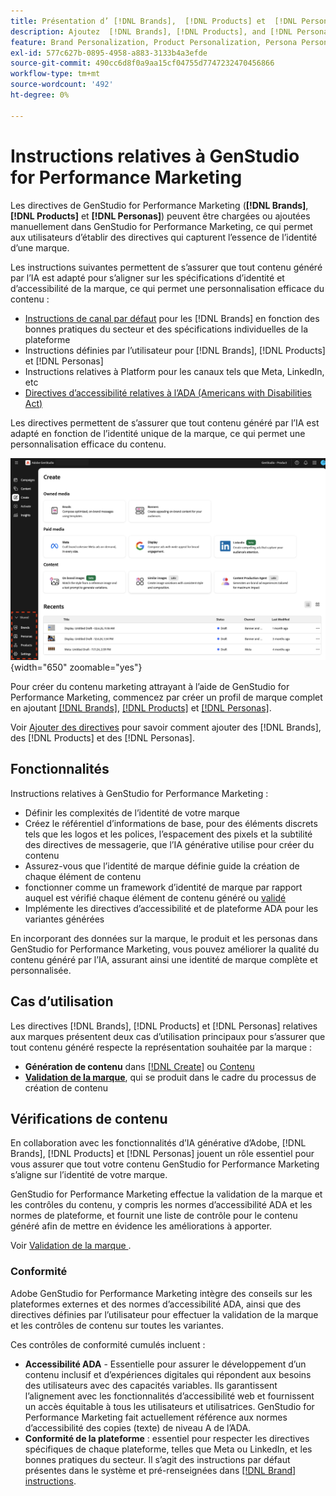 ```yaml
---
title: Présentation d’ [!DNL Brands],  [!DNL Products] et  [!DNL Personas]
description: Ajoutez  [!DNL Brands], [!DNL Products], and [!DNL Personas]  à GenStudio for Performance Marketing pour créer un profil de marque complet qui inclut tous les aspects de la représentation d’une marque.
feature: Brand Personalization, Product Personalization, Persona Personalization, Variant Generation, Generative AI
exl-id: 577c627b-0895-4958-a883-3133b4a3efde
source-git-commit: 490cc6d8f0a9aa15cf04755d7747232470456866
workflow-type: tm+mt
source-wordcount: '492'
ht-degree: 0%

---
```


# Instructions relatives à GenStudio for Performance Marketing

Les directives de GenStudio for Performance Marketing (**[!DNL Brands]**, **[!DNL Products]** et **[!DNL Personas]**) peuvent être chargées ou ajoutées manuellement dans GenStudio for Performance Marketing, ce qui permet aux utilisateurs d’établir des directives qui capturent l’essence de l’identité d’une marque.

Les instructions suivantes permettent de s’assurer que tout contenu généré par l’IA est adapté pour s’aligner sur les spécifications d’identité et d’accessibilité de la marque, ce qui permet une personnalisation efficace du contenu :

* [Instructions de canal par défaut](/help/user-guide/guidelines/brands.md#default-channel-guidelines) pour les [!DNL Brands] en fonction des bonnes pratiques du secteur et des spécifications individuelles de la plateforme
* Instructions définies par l’utilisateur pour [!DNL Brands], [!DNL Products] et [!DNL Personas]
* Instructions relatives à Platform pour les canaux tels que Meta, LinkedIn, etc
* [Directives d’accessibilité relatives à l’ADA (Americans with Disabilities Act)](#compliance)

Les directives permettent de s’assurer que tout contenu généré par l’IA est adapté en fonction de l’identité unique de la marque, ce qui permet une personnalisation efficace du contenu.

![Recommandations dans GenStudio for Performance Marketing](/help/assets/guidelines.png){width="650" zoomable="yes"}

Pour créer du contenu marketing attrayant à l’aide de GenStudio for Performance Marketing, commencez par créer un profil de marque complet en ajoutant [[!DNL Brands]](/help/user-guide/guidelines/brands.md), [[!DNL Products]](/help/user-guide/guidelines/products.md) et [[!DNL Personas]](/help/user-guide/guidelines/personas.md).

Voir [Ajouter des directives](/help/user-guide/guidelines/add-guidelines.md) pour savoir comment ajouter des [!DNL Brands], des [!DNL Products] et des [!DNL Personas].

## Fonctionnalités

Instructions relatives à GenStudio for Performance Marketing :

* Définir les complexités de l’identité de votre marque
* Créez le référentiel d’informations de base, pour des éléments discrets tels que les logos et les polices, l’espacement des pixels et la subtilité des directives de messagerie, que l’IA générative utilise pour créer du contenu
* Assurez-vous que l’identité de marque définie guide la création de chaque élément de contenu
* fonctionner comme un framework d’identité de marque par rapport auquel est vérifié chaque élément de contenu généré ou [validé](#brand-validation)
* Implémente les directives d’accessibilité et de plateforme ADA pour les variantes générées

En incorporant des données sur la marque, le produit et les personas dans GenStudio for Performance Marketing, vous pouvez améliorer la qualité du contenu généré par l’IA, assurant ainsi une identité de marque complète et personnalisée.

## Cas d’utilisation

Les directives [!DNL Brands], [!DNL Products] et [!DNL Personas] relatives aux marques présentent deux cas d’utilisation principaux pour s’assurer que tout contenu généré respecte la représentation souhaitée par la marque :

* **Génération de contenu** dans [[!DNL Create]](/help/user-guide/create/overview.md) ou [Contenu](/help/user-guide/content/overview.md)
* [**Validation de la marque**](#brand-validation), qui se produit dans le cadre du processus de création de contenu

## Vérifications de contenu

En collaboration avec les fonctionnalités d’IA générative d’Adobe, [!DNL Brands], [!DNL Products] et [!DNL Personas] jouent un rôle essentiel pour vous assurer que tout votre contenu GenStudio for Performance Marketing s’aligne sur l’identité de votre marque.

GenStudio for Performance Marketing effectue la validation de la marque et les contrôles du contenu, y compris les normes d’accessibilité ADA et les normes de plateforme, et fournit une liste de contrôle pour le contenu généré afin de mettre en évidence les améliorations à apporter.

Voir [ Validation de la marque ](/help/user-guide/guidelines/brand-validation.md).

### Conformité

Adobe GenStudio for Performance Marketing intègre des conseils sur les plateformes externes et des normes d’accessibilité ADA, ainsi que des directives définies par l’utilisateur pour effectuer la validation de la marque et les contrôles de contenu sur toutes les variantes.

Ces contrôles de conformité cumulés incluent :

* **Accessibilité ADA** - Essentielle pour assurer le développement d’un contenu inclusif et d’expériences digitales qui répondent aux besoins des utilisateurs avec des capacités variables. Ils garantissent l’alignement avec les fonctionnalités d’accessibilité web et fournissent un accès équitable à tous les utilisateurs et utilisatrices. GenStudio for Performance Marketing fait actuellement référence aux normes d’accessibilité des copies (texte) de niveau A de l’ADA.
* **Conformité de la plateforme** : essentiel pour respecter les directives spécifiques de chaque plateforme, telles que Meta ou LinkedIn, et les bonnes pratiques du secteur. Il s’agit des instructions par défaut présentes dans le système et pré-renseignées dans [[!DNL Brand] instructions](/help/user-guide/guidelines/brands.md#brands-guidelines).
